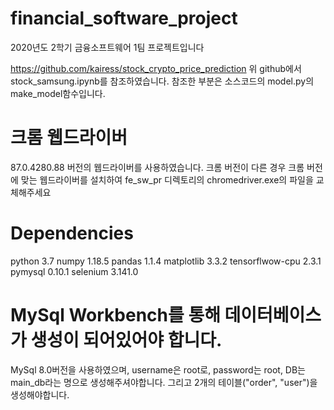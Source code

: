 # financial_software_project
2020년도 2학기 금융소프트웨어 1팀 프로젝트입니다

https://github.com/kairess/stock_crypto_price_prediction
위 github에서 stock_samsung.ipynb를 참조하였습니다.
참조한 부분은 소스코드의 model.py의 make_model함수입니다.

# 크롬 웹드라이버
 87.0.4280.88 버전의 웹드라이버를 사용하였습니다.
 크롬 버전이 다른 경우 크롬 버전에 맞는 웹드라이버를 설치하여 fe_sw_pr 디렉토리의 chromedriver.exe의 파일을 교체해주세요
 
# Dependencies
python 3.7
numpy 1.18.5
pandas 1.1.4
matplotlib 3.3.2
tensorflwow-cpu 2.3.1
pymysql 0.10.1
selenium 3.141.0

# MySql Workbench를 통해 데이터베이스가 생성이 되어있어야 합니다.
MySql 8.0버전을 사용하였으며, username은 root로, password는 root, DB는 main_db라는 명으로 생성해주셔야합니다.
그리고 2개의 테이블("order", "user")을 생성해야합니다.
